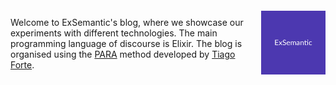 <div style="display: flex; align-items: center; justify-content: center;">
  <div style="margin-right: 20px;">
    <p>Welcome to ExSemantic's blog, where we showcase our experiments with different technologies. The main programming language of discourse is Elixir. The blog is organised using the <a href="https://fortelabs.com/blog/para/" target="_blank" rel="noopener noreferrer">PARA</a> method developed by <a href="https://medium.com/@fortelabs" target="_blank" rel="noopener noreferrer">Tiago Forte</a>.</p>
  </div>
  <div>
    <img src="./images/image.png" alt="drawing" width="400" />
  </div>
</div>
